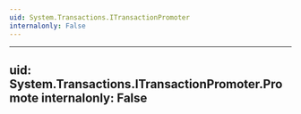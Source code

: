 ```yaml
---
uid: System.Transactions.ITransactionPromoter
internalonly: False
---
```


---
uid: System.Transactions.ITransactionPromoter.Promote
internalonly: False
---
